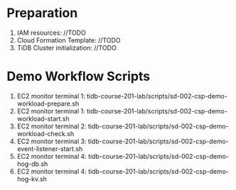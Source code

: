 # Preparation
1. IAM resources: //TODO
2. Cloud Formation Template: //TODO
3. TiDB Cluster initialization: //TODO

# Demo Workflow Scripts
1. EC2 monitor terminal 1: tidb-course-201-lab/scripts/sd-002-csp-demo-workload-prepare.sh
2. EC2 monitor terminal 1: tidb-course-201-lab/scripts/sd-002-csp-demo-workload-start.sh
3. EC2 monitor terminal 2: tidb-course-201-lab/scripts/sd-002-csp-demo-workload-check.sh
4. EC2 monitor terminal 3: tidb-course-201-lab/scripts/sd-002-csp-demo-event-listener-start.sh
5. EC2 monitor terminal 4: tidb-course-201-lab/scripts/sd-002-csp-demo-hog-db.sh
6. EC2 monitor terminal 4: tidb-course-201-lab/scripts/sd-002-csp-demo-hog-kv.sh
